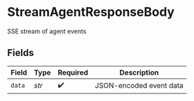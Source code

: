 # StreamAgentResponseBody

SSE stream of agent events


## Fields

| Field                   | Type                    | Required                | Description             |
| ----------------------- | ----------------------- | ----------------------- | ----------------------- |
| `data`                  | *str*                   | :heavy_check_mark:      | JSON-encoded event data |